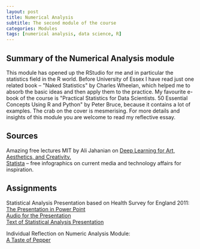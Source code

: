 ```yaml
---
layout: post
title: Numerical Analysis
subtitle: The second module of the course
categories: Modules
tags: [numerical analysis, data science, R]
---
```


## Summary of the Numerical Analysis module

This module has opened up the RStudio for me and in particular the statistics field in the R world.
Before University of Essex I have read just one related book – "Naked Statistics" by Charles Wheelan,
which helped me to absorb the basic ideas and then apply them to the practice.
My favourite e-book of the course is "Practical Statistics for Data Scientists. 50 Essential Concepts Using R and Python"
by Peter Bruce, because it contains a lot of examples. The crab on the cover is mesmerising.
For more details and insights of this module you are welcome to read my reflective essay.

## Sources

Amazing free lectures MIT by Ali Jahanian on [Deep Learning for Art, Aesthetics, and Creativity.](https://www.youtube.com/playlist?list=PLCpMvp7ftsnIbNwRnQJbDNRqO6qiN3EyH)<br>
[Statista](https://www.statista.com) – free infographics on current media and technology affairs for inspiration.<br>

## Assignments
Statistical Analysis Presentation based on Health Survey for England 2011:<br>
[The Presentation in Power Point](https://github.com/Vasilisalook/vasilisalook.github.io/blob/main/Assignment%20Statistics%20with%20pics.pptx)<br>
[Audio for the Presentation](https://github.com/Vasilisalook/vasilisalook.github.io/blob/main/Audio%20for%20the%20Presentation.mp3)<br>
[Text of Statistical Analysis Presentation](https://github.com/Vasilisalook/vasilisalook.github.io/blob/main/Text%20of%20Statistical%20Analysis%20Presentation.docx)

Individual Reflection on Numeric Analysis Module:<br>
[A Taste of Pepper](https://github.com/Vasilisalook/vasilisalook.github.io/blob/main/Individual%20Reflection.docx)
